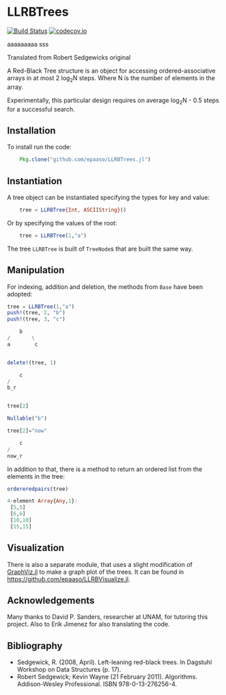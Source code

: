 # LLRBTrees

[![Build Status](https://travis-ci.org/epaaso/LLRBTrees.jl.svg?branch=master)](https://travis-ci.org/epaaso/LLRBTrees.jl)
[![codecov.io](https://codecov.io/github/epaaso/LLRBTrees.jl/coverage.svg?branch=master)](https://codecov.io/github/epaaso/LLRBTrees.jl?branch=master)

aaaaaaaaa
sss

Translated from Robert Sedgewicks original

A Red-Black Tree structure is an object for accessing ordered-associative arrays in at most 2 log<sub>2</sub>N steps. Where N is the number of elements in the array.

Experimentally, this particular design requires on average log<sub>2</sub>N - 0.5 steps for a successful search.

## Installation

To install run the code:

```julia
    Pkg.clone("github.com/epaaso/LLRBTrees.jl")
```

## Instantiation

A tree object can be instantiated specifying the types for key and value:

```julia
    tree = LLRBTree{Int, ASCIIString}()
```

Or by specifying the values of the root:

```julia
    tree = LLRBTree(1,"a")
```

The tree `LLRBTree` is built of `TreeNode`s that are built the same way.

## Manipulation

For indexing, addition and deletion, the methods from `Base` have been adopted:

```julia
tree = LLRBTree(1,"a")
push!(tree, 2, "b")
push!(tree, 3, "c")

    b       
/       \  
a        c     


delete!(tree, 1)

    c       
/           
b_r  


tree[2]

Nullable("b")

tree[2]="now"

    c       
/            
now_r     
```

In addition to that, there is a method to return an ordered list from the elements in the tree:

```julia
ordereredpairs(tree)

4-element Array{Any,1}:
 [5,5]  
 [6,6]  
 [10,10]
 [15,15]

```

## Visualization
There is also a separate module, that uses a slight modification of [GraphViz.jl](https://github.com/Keno/GraphViz.jl)
to make a graph plot of the trees. It can be found in https://github.com/epaaso/LLRBVisualize.jl.

## Acknowledgements
Many thanks to David P. Sanders, researcher at UNAM, for tutoring this project.
Also to Erik Jimenez for also translating the code.

## Bibliography
* Sedgewick, R. (2008, April). Left-leaning red-black trees. In Dagstuhl Workshop on Data Structures (p. 17).
* Robert Sedgewick; Kevin Wayne (21 February 2011). Algorithms. Addison-Wesley Professional. ISBN 978-0-13-276256-4.

